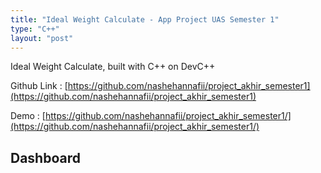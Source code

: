 ```yaml
---
title: "Ideal Weight Calculate - App Project UAS Semester 1"
type: "C++"
layout: "post"
---
```


Ideal Weight Calculate, built with C++ on DevC++

Github Link : [https://github.com/nashehannafii/project_akhir_semester1](https://github.com/nashehannafii/project_akhir_semester1)

Demo : [https://github.com/nashehannafii/project_akhir_semester1/](https://github.com/nashehannafii/project_akhir_semester1/)

## Dashboard

<!-- ![Dashboard](/assets/projects/yamin/dashboard.png) -->